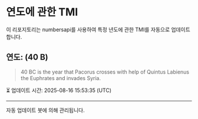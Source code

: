 
# 연도에 관한 TMI

이 리포지토리는 numbersapi를 사용하여 특정 년도에 관한 TMI를 자동으로 업데이트합니다.

## 연도: (40 B)
> 40 BC is the year that Pacorus crosses with help of Quintus Labienus the Euphrates and invades Syria.

⏳ 업데이트 시간: 2025-08-16 15:53:35 (UTC)

---
자동 업데이트 봇에 의해 관리됩니다.

